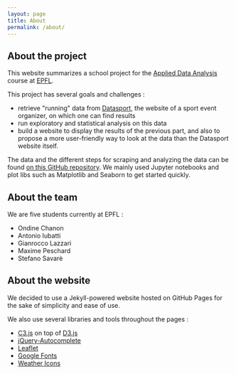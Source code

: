 ```yaml
---
layout: page
title: About
permalink: /about/
---
```


## About the project

This website summarizes a school project for the [Applied Data
Analysis](https://adaepfl.github.io) course at [EPFL](https://epfl.ch).

This project has several goals and challenges :
* retrieve "running" data from [Datasport](https://www.datasport.com), the website
  of a sport event organizer, on which one can find results
* run exploratory and statistical analysis on this data
* build a website to display the results of the previous part, and also to
  propose a more user-friendly way to look at the data than the Datasport
  website itself.

The data and the different steps for scraping and analyzing the data can be
found [on this GitHub
repository](https://github.com/ggrrll/hop_suisse_ada_project_public). We mainly
used Jupyter notebooks and plot libs such as Matplotlib and Seaborn to get
started quickly.

## About the team

We are five students currently at EPFL :
* Ondine Chanon
* Antonio Iubatti
* Gianrocco Lazzari
* Maxime Peschard
* Stefano Savarè

## About the website

We decided to use a Jekyll-powered website hosted on GitHub Pages for the sake
of simplicity and ease of use.

We also use several libraries and tools throughout the pages :
* [C3.js](http://c3js.org) on top of [D3.js](https://d3js.org)
* [jQuery-Autocomplete](https://github.com/devbridge/jQuery-Autocomplete)
* [Leaflet](http://leafletjs.com)
* [Google Fonts](https://fonts.google.com)
* [Weather Icons](https://erikflowers.github.io/weather-icons/)
